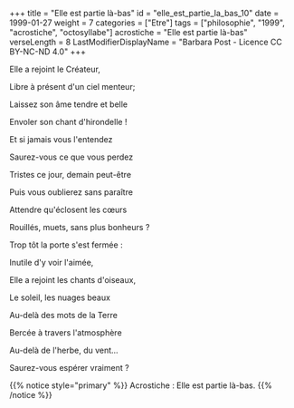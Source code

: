 +++
title = "Elle est partie là-bas"
id = "elle_est_partie_la_bas_10"
date = 1999-01-27
weight = 7
categories = ["Etre"]
tags = ["philosophie", "1999", "acrostiche", "octosyllabe"]
acrostiche = "Elle est partie là-bas"
verseLength = 8
LastModifierDisplayName = "Barbara Post - Licence CC BY-NC-ND 4.0"
+++

Elle a rejoint le Créateur,

Libre à présent d'un ciel menteur;

Laissez son âme tendre et belle

Envoler son chant d'hirondelle !

Et si jamais vous l'entendez

Saurez-vous ce que vous perdez

Tristes ce jour, demain peut-être

Puis vous oublierez sans paraître

Attendre qu'éclosent les cœurs

Rouillés, muets, sans plus bonheurs ?

Trop tôt la porte s'est fermée :

Inutile d'y voir l'aimée,

Elle a rejoint les chants d'oiseaux,

Le soleil, les nuages beaux

Au-delà des mots de la Terre

Bercée à travers l'atmosphère

Au-delà de l'herbe, du vent...

Saurez-vous espérer vraiment ?

{{% notice style="primary" %}}
Acrostiche : Elle est partie là-bas.
{{% /notice %}}
